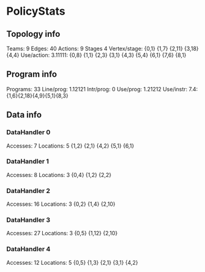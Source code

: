 # PolicyStats
## Topology info
Teams:		9
Edges:		40
Actions:	9
Stages		4
Vertex/stage:	{0,1} {1,7} {2,11} {3,18} {4,4} 
Use/action:	3.11111: {0,8} {1,1} {2,3} {3,1} {4,3} {5,4} {6,1} {7,6} {8,1} 

## Program info
Programs:	33
Line/prog:	1.12121
Intr/prog:	0
Use/prog:	1.21212
Use/instr:	7.4: {1,6}{2,18}{4,9}{5,1}{8,3}

## Data info

### DataHandler 0
Accesses:	7
Locations:	5
{1,2} {2,1} {4,2} {5,1} {6,1} 

### DataHandler 1
Accesses:	8
Locations:	3
{0,4} {1,2} {2,2} 

### DataHandler 2
Accesses:	16
Locations:	3
{0,2} {1,4} {2,10} 

### DataHandler 3
Accesses:	27
Locations:	3
{0,5} {1,12} {2,10} 

### DataHandler 4
Accesses:	12
Locations:	5
{0,5} {1,3} {2,1} {3,1} {4,2} 